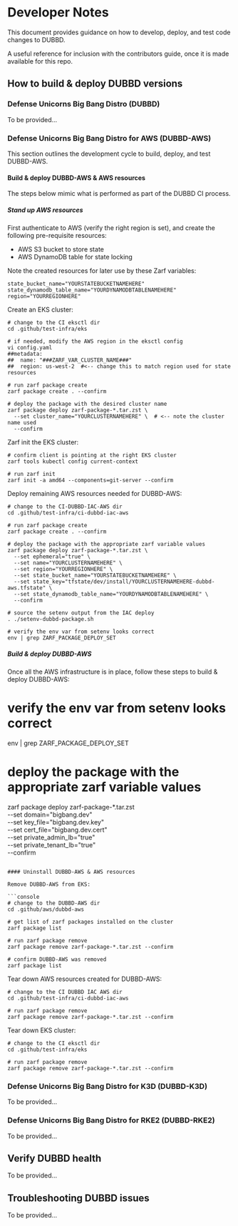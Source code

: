 # Developer Notes

This document provides guidance on how to develop, deploy, and test code changes to DUBBD.

A useful reference for inclusion with the contributors guide, once it is made available for this repo.

## How to build & deploy DUBBD versions

### Defense Unicorns Big Bang Distro (DUBBD)

To be provided...

### Defense Unicorns Big Bang Distro for AWS (DUBBD-AWS)

This section outlines the development cycle to build, deploy, and test DUBBD-AWS.

#### Build & deploy DUBBD-AWS & AWS resources

The steps below mimic what is performed as part of the DUBBD CI process.

##### Stand up AWS resources

First authenticate to AWS (verify the right region is set), and create the following pre-requisite resources:

- AWS S3 bucket to store state
- AWS DynamoDB table for state locking

Note the created resources for later use by these Zarf variables:

```console
state_bucket_name="YOURSTATEBUCKETNAMEHERE"
state_dynamodb_table_name="YOURDYNAMODBTABLENAMEHERE"
region="YOURREGIONHERE"
```

Create an EKS cluster:

```console
# change to the CI eksctl dir
cd .github/test-infra/eks

# if needed, modify the AWS region in the eksctl config
vi config.yaml
##metadata:
##  name: "###ZARF_VAR_CLUSTER_NAME###"
##  region: us-west-2  #<-- change this to match region used for state resources

# run zarf package create
zarf package create . --confirm

# deploy the package with the desired cluster name
zarf package deploy zarf-package-*.tar.zst \
  --set cluster_name="YOURCLUSTERNAMEHERE" \  # <-- note the cluster name used
  --confirm
```

Zarf init the EKS cluster:

```console
# confirm client is pointing at the right EKS cluster
zarf tools kubectl config current-context

# run zarf init
zarf init -a amd64 --components=git-server --confirm
```

Deploy remaining AWS resources needed for DUBBD-AWS:

```console
# change to the CI-DUBBD-IAC-AWS dir
cd .github/test-infra/ci-dubbd-iac-aws

# run zarf package create
zarf package create . --confirm

# deploy the package with the appropriate zarf variable values
zarf package deploy zarf-package-*.tar.zst \
  --set ephemeral="true" \
  --set name="YOURCLUSTERNAMEHERE" \
  --set region="YOURREGIONHERE" \
  --set state_bucket_name="YOURSTATEBUCKETNAMEHERE" \
  --set state_key="tfstate/dev/install/YOURCLUSTERNAMEHERE-dubbd-aws.tfstate" \
  --set state_dynamodb_table_name="YOURDYNAMODBTABLENAMEHERE" \
  --confirm

# source the setenv output from the IAC deploy
. ./setenv-dubbd-package.sh

# verify the env var from setenv looks correct
env | grep ZARF_PACKAGE_DEPLOY_SET
```

##### Build & deploy DUBBD-AWS

Once all the AWS infrastructure is in place, follow these steps to build & deploy DUBBD-AWS:

# verify the env var from setenv looks correct

env | grep ZARF_PACKAGE_DEPLOY_SET

# deploy the package with the appropriate zarf variable values

zarf package deploy zarf-package-\*.tar.zst \
 --set domain="bigbang.dev" \
 --set key_file="bigbang.dev.key" \
 --set cert_file="bigbang.dev.cert" \
 --set private_admin_lb="true" \
 --set private_tenant_lb="true" \
 --confirm

````

#### Uninstall DUBBD-AWS & AWS resources

Remove DUBBD-AWS from EKS:

```console
# change to the DUBBD-AWS dir
cd .github/aws/dubbd-aws

# get list of zarf packages installed on the cluster
zarf package list

# run zarf package remove
zarf package remove zarf-package-*.tar.zst --confirm

# confirm DUBBD-AWS was removed
zarf package list
````

Tear down AWS resources created for DUBBD-AWS:

```console
# change to the CI DUBBD IAC AWS dir
cd .github/test-infra/ci-dubbd-iac-aws

# run zarf package remove
zarf package remove zarf-package-*.tar.zst --confirm
```

Tear down EKS cluster:

```console
# change to the CI eksctl dir
cd .github/test-infra/eks

# run zarf package remove
zarf package remove zarf-package-*.tar.zst --confirm
```

### Defense Unicorns Big Bang Distro for K3D (DUBBD-K3D)

To be provided...

### Defense Unicorns Big Bang Distro for RKE2 (DUBBD-RKE2)

To be provided...

## Verify DUBBD health

To be provided...

## Troubleshooting DUBBD issues

To be provided...
